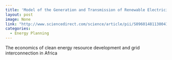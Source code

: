 ```yaml
---
title: 'Model of the Generation and Transmission of Renewable Electricity in Africa '
layout: post
image: None
link: "http://www.sciencedirect.com/science/article/pii/S0960148113004199"
categories:
  - Energy Planning
---
```


 The economics of clean energy resource development and grid interconnection in Africa
